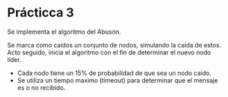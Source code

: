 # Prácticca 3

Se implementa el algoritmo del Abusón.  

Se marca como caídos un conjunto de nodos, simulando la caída de estos. Acto seguido, inicia el algoritmo
con el fin de determinar el nuevo nodo líder.

- Cada nodo tiene un 15% de probabilidad de que sea un nodo caído.
- Se utiliza un tiempo maximo (timeout) para determinar que el mensaje es o no recibido.
